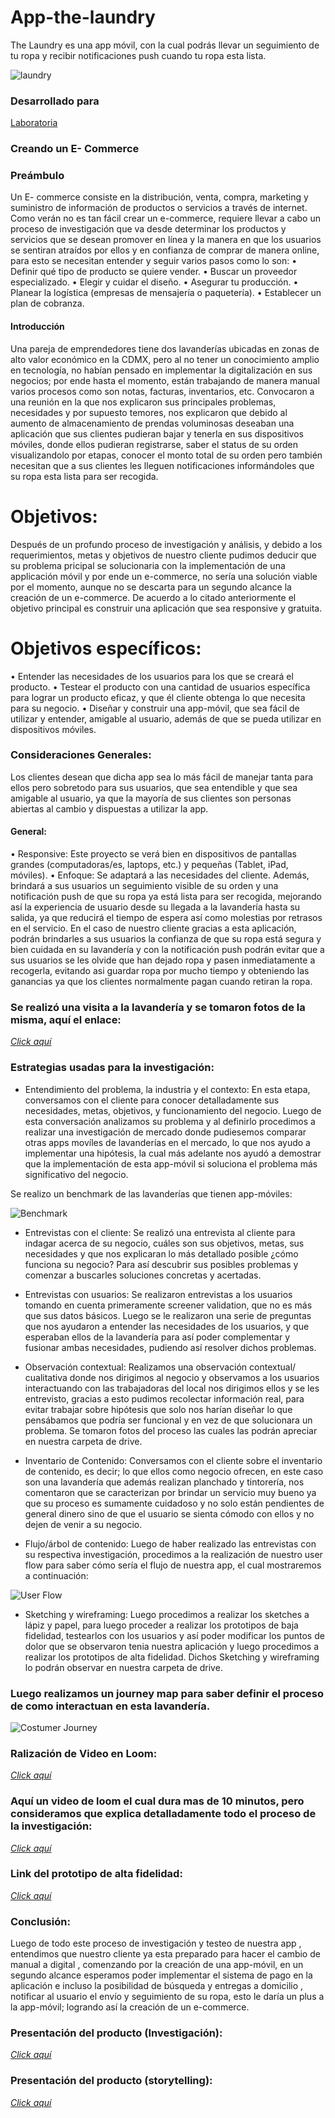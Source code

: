 # App-the-laundry

The Laundry es una app móvil, con la cual podrás llevar un seguimiento de tu ropa y recibir notificaciones push cuando tu ropa esta lista.

![laundry](/img/laundry.PNG)

### Desarrollado para

[Laboratoria](https://www.laboratoria.la/)

### Creando un E- Commerce 
### Preámbulo
Un E- commerce consiste en la distribución, venta, compra, marketing y suministro de información de productos o servicios a través de internet.  Como verán no es tan fácil crear un e-commerce, requiere llevar a cabo un proceso de investigación que va desde determinar los productos y servicios que se desean promover en línea y la manera en que los usuarios se sentiran atraídos por ellos y en confianza de comprar de manera online, para esto se necesitan entender y seguir varios pasos como lo son:
•	Definir qué tipo de producto se quiere vender.
•	Buscar un proveedor especializado.
•	Elegir y cuidar el diseño.
•	Asegurar tu producción.
•	Planear la logística (empresas de mensajería o paquetería).
•	Establecer un plan de cobranza.
#### Introducción
Una pareja de emprendedores tiene dos lavanderías ubicadas en zonas de alto valor económico en la CDMX, pero al no tener un conocimiento amplio en tecnología, no habían pensado en implementar la digitalización en sus negocios; por ende hasta el momento, están trabajando de manera manual varios procesos como son notas, facturas, inventarios, etc.  Convocaron a una reunión en la que nos explicaron sus principales problemas, necesidades y por supuesto temores, nos explicaron que debido al aumento de almacenamiento de prendas voluminosas deseaban una aplicación que sus clientes pudieran bajar y tenerla en sus dispositivos móviles, donde ellos pudieran registrarse, saber el status de su orden visualizandolo por etapas, conocer el monto total de su orden pero también necesitan que a sus clientes les lleguen notificaciones  informándoles que su ropa esta lista para ser recogida. 

# Objetivos:
Después de un profundo proceso de investigación y análisis, y debido a los requerimientos, metas y objetivos de nuestro cliente pudimos deducir que su problema pricipal se solucionaria con la implementación de una applicación móvil y por ende un e-commerce, no sería una solución viable por el momento, aunque no se descarta para un segundo alcance la creación de un e-commerce.
De acuerdo a lo citado anteriormente el objetivo principal es construir una aplicación que sea responsive y gratuita.

# Objetivos específicos:
•	Entender las necesidades de los usuarios para los que se creará el producto.
•	Testear el producto con una cantidad de usuarios específica para lograr un producto eficaz, y que él cliente obtenga lo que necesita para su negocio.
•	Diseñar y construir una app-móvil, que sea fácil de utilizar y entender, amigable al usuario, además de que se pueda utilizar en dispositivos móviles.
### Consideraciones Generales:
Los clientes desean que dicha app sea lo más fácil de manejar tanta para ellos pero sobretodo para sus usuarios, que sea entendible y que sea amigable al usuario, ya que la mayoría de sus clientes son personas abiertas al cambio y dispuestas a utilizar la app.
#### General:
•	Responsive: Este proyecto se verá bien en dispositivos de pantallas grandes (computadoras/es, laptops, etc.) y pequeñas (Tablet, iPad, móviles).
•	Enfoque: Se adaptará a las necesidades del cliente. Además, brindará a sus usuarios un seguimiento visible de su orden y una notificación push de que su ropa ya está lista para ser recogida, mejorando así la experiencia de usuario desde su llegada a la lavandería hasta su salida, ya que reducirá el tiempo de espera así como molestias por retrasos en el servicio. En el caso de nuestro cliente gracias a esta aplicación, podrán brindarles a sus usuarios la confianza de que su ropa está segura y bien cuidada en su lavandería y con la notificación push podrán evitar que a sus usuarios se les olvide que han dejado ropa y pasen inmediatamente a recogerla, evitando asi guardar ropa por mucho tiempo y obteniendo las ganancias ya que los clientes normalmente pagan cuando retiran la ropa.

### Se realizó una visita a la lavandería y se tomaron fotos de la misma, aquí el enlace:
[_Click aquí_](https://drive.google.com/drive/folders/1LhUJh1aGiIx_UQ0MzhEPiti-BEitNlTf?usp=sharing)

### Estrategias usadas para la investigación:

* Entendimiento del problema, la industria y el contexto: 
En esta etapa, conversamos con el cliente para conocer detalladamente sus necesidades, metas, objetivos, y funcionamiento del negocio. Luego de esta conversación analizamos su problema y al definirlo procedimos a realizar una investigación de mercado donde pudiesemos comparar otras apps movíles de lavanderías en el mercado, lo que nos ayudo a implementar una hipótesis, la cual más adelante nos ayudó a demostrar que la implementación de esta app-móvil si soluciona el problema más significativo del negocio. 

Se realizo un benchmark de las lavanderías que tienen app-móviles:

![Benchmark](/img/Benchmark.PNG)
  
* Entrevistas con el cliente: 
Se realizó una entrevista al cliente para indagar acerca de su negocio, cuáles son sus objetivos, metas, sus necesidades y que nos explicaran lo más detallado posible ¿cómo funciona su negocio? Para así descubrir sus posibles problemas y comenzar a buscarles soluciones concretas y acertadas.

* Entrevistas con usuarios:
Se realizaron entrevistas a los usuarios tomando en cuenta primeramente screener validation, que no es más que sus datos básicos. Luego se le realizaron una serie de preguntas que nos ayudaron a entender las necesidades de los usuarios, y que esperaban ellos de la lavandería para así poder complementar y fusionar ambas necesidades, pudiendo así resolver dichos problemas.

* Observación contextual:
Realizamos una observación contextual/ cualitativa donde nos dirigimos al negocio y observamos a los usuarios interactuando con las trabajadoras del local nos dirigimos ellos y se les entrevisto, gracias a esto pudimos recolectar información real, para evitar trabajar sobre hipótesis que solo nos harían diseñar lo que pensábamos que podría ser funcional y en vez de que solucionara un problema. Se tomaron fotos del proceso las cuales las podrán apreciar en nuestra carpeta de drive.

* Inventario de Contenido:
Conversamos con el cliente sobre el inventario de contenido, es decir; lo que ellos como negocio ofrecen, en este caso son una lavandería que además realizan planchado y tintorería, nos comentaron que se caracterizan por brindar un servicio muy bueno ya que su proceso es sumamente cuidadoso y no solo están pendientes de general dinero sino de que el usuario se sienta cómodo con ellos y no dejen de venir a su negocio.

* Flujo/árbol de contenido:
Luego de haber realizado las entrevistas con su respectiva investigación, procedimos a la realización de nuestro user flow para saber cómo sería el flujo de nuestra app, el cual mostraremos a continuación:

![User Flow](/img/uf.png)


* Sketching y wireframing:
Luego procedimos a realizar los sketches a lápiz y papel, para luego proceder a realizar los prototipos de baja fidelidad, testearlos con los usuarios y así poder modificar los puntos de dolor que se observaron tenia nuestra aplicación y luego procedimos a realizar los prototipos de alta fidelidad. Dichos Sketching y wireframing lo podrán observar en nuestra carpeta de drive.


### Luego realizamos un journey map para saber definir el proceso de como interactuan en esta lavandería.

![Costumer Journey](/img/costumer.PNG)

### Ralización de Video en Loom:

[_Click aquí_](https://www.useloom.com/share/6f05bd34d3244bed98da284360491e5b)

### Aquí un video de loom el cual dura mas de 10 minutos, pero consideramos que explica detalladamente todo el proceso de la investigación:

[_Click aquí_](https://www.useloom.com/share/e1201d612483485080a09e53c32bb925)



### Link del prototipo de alta fidelidad:

[_Click aquí_](https://marvelapp.com/eaeab84/screen/47221984)




### Conclusión:

Luego de todo este proceso de investigación y testeo de nuestra app , entendimos que nuestro cliente ya esta preparado para hacer el cambio de manual a digital , comenzando por la creación de una app-móvil, en un segundo alcance esperamos poder implementar el sistema de pago en la aplicación e incluso la posibilidad de búsqueda y entregas a domicilio , notificar al usuario el envío y seguimiento de su ropa, esto le daría un plus a la app-móvil; logrando así la creación de un e-commerce.

### Presentación del producto (Investigación):
[_Click aquí_](https://docs.google.com/presentation/d/1S7xeKVKcPs4nfr3B0xodK9FjWx_3_KSXfPlD4IY51cY/edit#slide=id.p1)


### Presentación del producto (storytelling):


[_Click aquí_](https://docs.google.com/presentation/d/1tIiVjb1tFoFXslKJNCpHOGy_ePsLcc6bh2OFecAK3Gg/edit#slide=id.p1)






